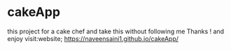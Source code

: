 # cakeApp
this project for a cake chef and take this without following me  Thanks !
and enjoy
visit:website; https://naveensaini1.github.io/cakeApp/
